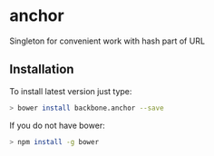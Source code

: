 anchor
======
Singleton for convenient work with hash part of URL

Installation
------------
To install latest version just type:
```sh
> bower install backbone.anchor --save
```
If you do not have bower:
```sh
> npm install -g bower
```
